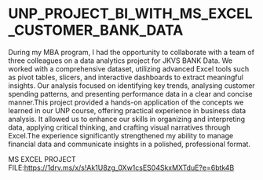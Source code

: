 # UNP_PROJECT_BI_WITH_MS_EXCEL_CUSTOMER_BANK_DATA

During my MBA program, I had the opportunity to collaborate with a team of three colleagues on a data analytics project for JKVS BANK Data. We worked with a comprehensive dataset, utilizing advanced Excel tools such as pivot tables, slicers, and interactive dashboards to extract meaningful insights. Our analysis focused on identifying key trends, analysing customer spending patterns, and presenting performance data in a clear and concise manner.This project provided a hands-on application of the concepts we learned in our UNP course, offering practical experience in business data analysis. It allowed us to enhance our skills in organizing and interpreting data, applying critical thinking, and crafting visual narratives through Excel.The experience significantly strengthened my ability to manage financial data and communicate insights in a polished, professional format.

MS EXCEL PROJECT FILE:https://1drv.ms/x/s!Ak1U8zg_0Xw1csES04SkxMXTduE?e=6btk4B
